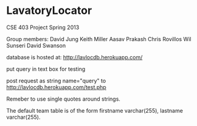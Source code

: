 LavatoryLocator
===============

CSE 403 Project Spring 2013

Group members:
David Jung
Keith Miller
Aasav Prakash
Chris Rovillos
Wil Sunseri
David Swanson

database is hosted at: 
http://lavlocdb.herokuapp.com/

put query in text box for testing

post request as string name="query" to http://lavlocdb.herokuapp.com/test.php

Remeber to use single quotes around strings.

The default team table is of the form firstname varchar(255), lastname varchar(255). 
